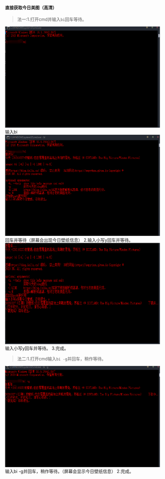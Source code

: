 #### 直接获取今日美图（高清）  
>法一:1.打开cmd并输入```bi```回车等待。  
<img src="/img/inputBi.png" width="550" height="328"/>
输入bi   
<img src="/img/enterAWait.png" width="550" height="328"/>
回车并等待（屏幕会出现今日壁纸信息）  
2.输入小写y回车并等待。  
<img src="/img/yAWait.png" width="550" height="328"/>
 输入小写y回车并等待。
3.完成。 

>法二:1.打开cmd输入```bi -g```并回车，稍作等待。
<img src="/img/bi-g.png" width="550" height="328"/>
 输入bi -g并回车，稍作等待。（屏幕会显示今日壁纸信息）
 2.完成。